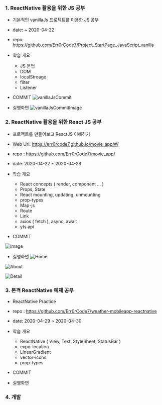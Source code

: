 ### 1. ReactNative 활용을 위한 JS 공부

- 기본적인 vanillaJs 프로젝트를 이용한 JS 공부
- date: ~ 2020-04-22
- repo: https://github.com/Err0rCode7/Project_StartPage_JavaScript_vanilla
- 학습 개요
    - JS 문법
    - DOM
    - localStroage
    - filter
    - Listener

- COMMIT
![vanillaJsCommit](https://user-images.githubusercontent.com/48249549/80568972-e13b9e00-8a32-11ea-9b9a-279f8514bb90.png)

- 실행화면
![vanillaJsCommitImage](https://user-images.githubusercontent.com/48249549/80569071-1c3dd180-8a33-11ea-8b45-dfbe864b3682.png)


### 2. ReactNative 활용을 위한 React JS 공부

- 프로젝트를 만들어보고 ReactJS 이해하기
- Web Url: https://err0rcode7.github.io/movie_app/#/
- repo : https://github.com/Err0rCode7/movie_app/
- date: 2020-04-22 ~ 2020-04-28
- 학습 개요
    - React concepts ( render, component ... )
    - Props, State 
    - React mounting, updating, unmounting
    - prop-types
    - Map-js
    - Route
    - Link
    - axios ( fetch ), async, await
    - yts api

- COMMIT

![image](https://user-images.githubusercontent.com/48249549/80692393-73fc3b80-8b0c-11ea-8b6b-28126957947a.png)


- 실행화면
![Home](https://user-images.githubusercontent.com/48249549/80691436-36e37980-8b0b-11ea-99a5-72c112928f1a.png)

![About](https://user-images.githubusercontent.com/48249549/80691568-685c4500-8b0b-11ea-8307-14e1b7d18df0.png)

![Detail](https://user-images.githubusercontent.com/48249549/80691683-8cb82180-8b0b-11ea-9e55-672dc183d169.png)


### 3. 본격 ReactNative 예제 공부

- ReactNative Practice
- repo : https://github.com/Err0rCode7/weather-mobileapp-reactnative
- date: 2020-04-29 ~ 2020-04-30
- 학습 개요
    - ReactNative ( View, Text, StyleSheet, StatusBar )
    - expo-location
    - LinearGradient
    - vector-icons
    - prop-types

- COMMIT

- 실행화면


### 4. 개발
